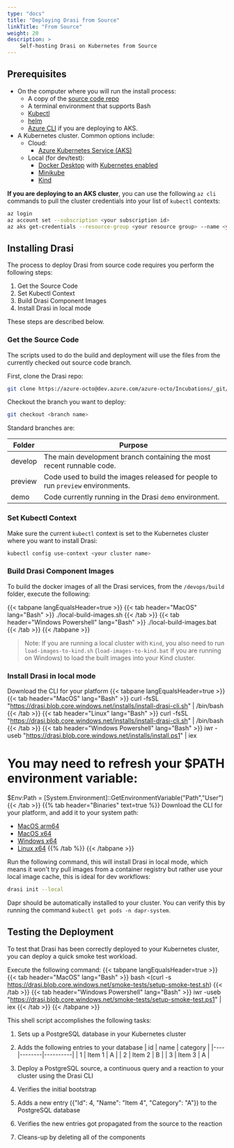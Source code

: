 ```yaml
---
type: "docs"
title: "Deploying Drasi from Source"
linkTitle: "From Source"
weight: 20
description: >
    Self-hosting Drasi on Kubernetes from Source
---
```


## Prerequisites

- On the computer where you will run the install process:
  - A copy of the [source code repo](https://dev.azure.com/azure-octo/Incubations/_git/ReactiveGraph?path=%2F&version=GBdevelop&_a=contents)
  - A terminal environment that supports Bash
  - [Kubectl](https://kubernetes.io/docs/tasks/tools/)
  - [helm](https://helm.sh/docs/intro/install/)
  - [Azure CLI](https://learn.microsoft.com//cli/azure/install-azure-cli) if you are deploying to AKS.
- A Kubernetes cluster. Common options include:
  - Cloud:
    - [Azure Kubernetes Service (AKS)](https://learn.microsoft.com/azure/aks/)
  - Local (for dev/test):
    - [Docker Desktop](https://www.docker.com/products/docker-desktop/) with [Kubernetes enabled](https://docs.docker.com/desktop/kubernetes/)
    - [Minikube](https://minikube.sigs.k8s.io/docs/)
    - [Kind](https://kind.sigs.k8s.io/)

**If you are deploying to an AKS cluster**, you can use the following `az cli` commands to pull the cluster credentials into your list of `kubectl` contexts:

```bash
az login
az account set --subscription <your subscription id>
az aks get-credentials --resource-group <your resource group> --name <your cluster name>
```

## Installing Drasi

The process to deploy Drasi from source code requires you perform the following steps:

1. Get the Source Code
1. Set Kubectl Context
1. Build Drasi Component Images
1. Install Drasi in local mode

These steps are described below.

### Get the Source Code

The scripts used to do the build and deployment will use the files from the currently checked out source code branch.

First, clone the Drasi repo:

```bash
git clone https://azure-octo@dev.azure.com/azure-octo/Incubations/_git/ReactiveGraph
```

Checkout the branch you want to deploy:

```bash
git checkout <branch name>
```

Standard branches are:

|Folder|Purpose|
|-|-|
|develop| The main development branch containing the most recent runnable code. |
|preview| Code used to build the images released for people to run ```preview``` environments. |
|demo| Code currently running in the Drasi ```demo``` environment. |

### Set Kubectl Context

Make sure the current `kubectl` context is set to the Kubernetes cluster where you want to install Drasi:

```bash
kubectl config use-context <your cluster name>
```

### Build Drasi Component Images

To build the docker images of all the Drasi services, from the `/devops/build` folder, execute the following:

{{< tabpane langEqualsHeader=true >}}
{{< tab header="MacOS" lang="Bash" >}}
./local-build-images.sh
{{< /tab >}}
{{< tab header="Windows Powershell" lang="Bash" >}}
./local-build-images.bat
{{< /tab >}}
{{< /tabpane >}}



> Note:  If you are running a local cluster with `Kind`, you also need to run `load-images-to-kind.sh` (`load-images-to-kind.bat` if you are running on Windows) to load the built images into your Kind cluster.

### Install Drasi in local mode

Download the CLI for your platform
{{< tabpane langEqualsHeader=true >}}
{{< tab header="MacOS" lang="Bash" >}}
curl -fsSL "https://drasi.blob.core.windows.net/installs/install-drasi-cli.sh" | /bin/bash
{{< /tab >}}
{{< tab header="Linux" lang="Bash" >}}
curl -fsSL "https://drasi.blob.core.windows.net/installs/install-drasi-cli.sh" | /bin/bash
{{< /tab >}}
{{< tab header="Windows Powershell" lang="Bash" >}}
iwr -useb "https://drasi.blob.core.windows.net/installs/install.ps1" | iex
# You may need to refresh your $PATH environment variable:
$Env:Path = [System.Environment]::GetEnvironmentVariable("Path","User")
{{< /tab >}}
{{% tab header="Binaries" text=true %}}
Download the CLI for your platform, and add it to your system path:
- [MacOS arm64](https://drasi.blob.core.windows.net/installs/darwin-arm64/drasi)
- [MacOS x64](https://drasi.blob.core.windows.net/installs/darwin-x64/drasi)
- [Windows x64](https://drasi.blob.core.windows.net/installs/windows-x64/drasi.exe)
- [Linux x64](https://drasi.blob.core.windows.net/installs/linux-x64/drasi)
{{% /tab %}}
{{< /tabpane >}}

Run the following command, this will install Drasi in local mode, which means it won't try pull images from a container registry but rather use your local image cache, this is ideal for dev workflows:

```bash
drasi init --local
```

Dapr should be automatically installed to your cluster. You can verify this by running the command `kubectl get pods -n dapr-system`. 

## Testing the Deployment
To test that Drasi has been correctly deployed to your Kubernetes cluster, you can deploy a quick smoke test workload.


Execute the following command:
{{< tabpane langEqualsHeader=true >}}
{{< tab header="MacOS" lang="Bash" >}}
bash <(curl -s https://drasi.blob.core.windows.net/smoke-tests/setup-smoke-test.sh)
{{< /tab >}}
{{< tab header="Windows Powershell" lang="Bash" >}}
iwr -useb "https://drasi.blob.core.windows.net/smoke-tests/setup-smoke-test.ps1" | iex
{{< /tab >}}
{{< /tabpane >}}

This shell script accomplishes the following tasks:
1. Sets up a PostgreSQL database in your Kubernetes cluster
1. Adds the following entries to your database
| id |  name  | category |
|----|--------|----------|
|  1 | Item 1 | A        |
|  2 | Item 2 | B        |
|  3 | Item 3 | A        |

1. Deploy a PostgreSQL source, a continuous query and a reaction to your cluster using the Drasi CLI
1. Verifies the initial bootstrap
1. Adds a new entry ({"Id": 4, "Name": "Item 4", "Category": "A"}) to the PostgreSQL database
1. Verifies the new entries got propagated from the source to the reaction
1. Cleans-up by deleting all of the components